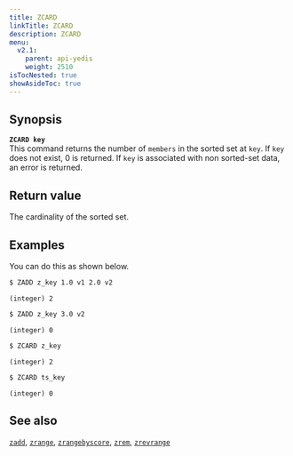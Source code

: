 ```yaml
---
title: ZCARD
linkTitle: ZCARD
description: ZCARD
menu:
  v2.1:
    parent: api-yedis
    weight: 2510
isTocNested: true
showAsideToc: true
---
```


## Synopsis

<b>`ZCARD key`</b><br>
This command returns the number of `members` in the sorted set at `key`. If `key` does not exist, 0 is returned.
If `key` is associated with non sorted-set data, an error is returned.

## Return value

The cardinality of the sorted set.

## Examples

You can do this as shown below.

```sh
$ ZADD z_key 1.0 v1 2.0 v2
```

```
(integer) 2
```

```sh
$ ZADD z_key 3.0 v2
```

```
(integer) 0
```

```sh
$ ZCARD z_key
```

```
(integer) 2
```

```sh
$ ZCARD ts_key
```

```
(integer) 0
```

## See also

[`zadd`](../zadd/), [`zrange`](../zrange/), [`zrangebyscore`](../zrangebyscore/), [`zrem`](../zrem/), [`zrevrange`](../zrevrange)
